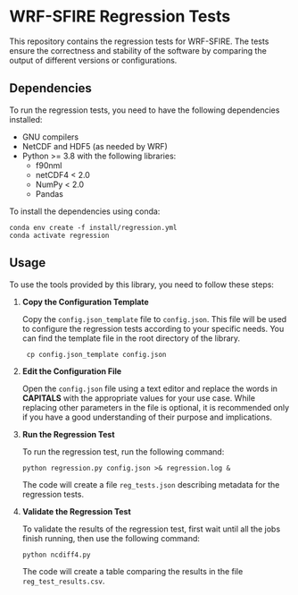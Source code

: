# WRF-SFIRE Regression Tests

This repository contains the regression tests for WRF-SFIRE. The tests ensure the correctness and stability of the software by comparing the output of different versions or configurations.

## Dependencies

To run the regression tests, you need to have the following dependencies installed:

- GNU compilers
- NetCDF and HDF5 (as needed by WRF)
- Python >= 3.8 with the following libraries:
  - f90nml
  - netCDF4 < 2.0
  - NumPy < 2.0
  - Pandas
 
To install the dependencies using conda:

    conda env create -f install/regression.yml
    conda activate regression

## Usage

To use the tools provided by this library, you need to follow these steps:

1. **Copy the Configuration Template**

   Copy the `config.json_template` file to `config.json`. This file will be used to configure the regression tests according to your specific needs. You can find the template file in the root directory of the library.
   ```shell
    cp config.json_template config.json
    ```

2. **Edit the Configuration File**

   Open the `config.json` file using a text editor and replace the words in **CAPITALS** with the appropriate values for your use case. While replacing other parameters in the file is optional, it is recommended only if you have a good understanding of their purpose and implications.

3. **Run the Regression Test**

    To run the regression test, run the following command:
    ```shell
    python regression.py config.json >& regression.log &
    ```
    The code will create a file `reg_tests.json` describing metadata for the regression tests.

4. **Validate the Regression Test**

    To validate the results of the regression test, first wait until all the jobs finish running, then use the following command:
    ```shell
    python ncdiff4.py
    ```
    The code will create a table comparing the results in the file `reg_test_results.csv`.

